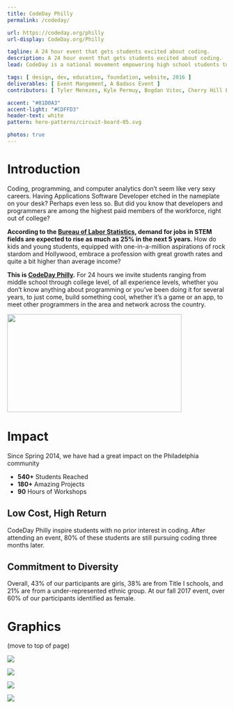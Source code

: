 ```yaml
---
title: CodeDay Philly
permalink: /codeday/

url: https://codeday.org/philly
url-display: CodeDay.org/Philly

tagline: A 24 hour event that gets students excited about coding.
description: A 24 hour event that gets students excited about coding.
lead: CodeDay is a national movement empowering high school students to discover the wonders of computer science.

tags: [ design, dev, education, foundation, website, 2016 ]
deliverables: [ Event Mangement, A Badass Event ]
contributors: [ Tyler Menezes, Kyle Permuy, Bogdan Vitoc, Cherry Hill East (District) ]

accent: "#81D0A3"
accent-light: "#CDFFD3"
header-text: white
pattern: hero-patterns/circuit-board-05.svg

photos: true
---
```


# Introduction

Coding, programming, and computer analytics don’t seem like very sexy careers. Having Applications Software Developer etched in the nameplate on your desk? Perhaps even less so. But did you know that developers and programmers are among the highest paid members of the workforce, right out of college?

**According to the [Bureau of Labor Statistics](http://www.itworld.com/article/2945674/careers/computer-science-students-are-in-demand-and-they-know-it.html), demand for jobs in STEM fields are expected to rise as much as 25% in the next 5 years.** How do kids and young students, equipped with one-in-a-million aspirations of rock stardom and Hollywood, embrace a profession with great growth rates and quite a bit higher than average income?

**This is [CodeDay Philly](http://codeday.org/philly).** For 24 hours we invite students ranging from middle school through college level, of all experience levels, whether you don’t know anything about programming or you’ve been doing it for several years, to just come, build something cool, whether it’s a game or an app, to meet other programmers in the area and network across the country.

<p><a href="https://codeday.org/philly?wvideo=n6xc4pm90n#"><img src="https://embedwistia-a.akamaihd.net/deliveries/b92886ba60d7ac246d162dd597d19d193dc4158d.jpg?image_play_button_size=2x&amp;image_crop_resized=960x540&amp;image_play_button=1&amp;image_play_button_color=cb7972e0" width="400" height="225" style="width: 400px; height: 225px;"></a></p>

# Impact

Since Spring 2014, we have had a great impact on the Philadelphia community

- **540+** Students Reached
- **180+** Amazing Projects
- **90** Hours of Workshops

## Low Cost, High Return

CodeDay Philly inspire students with no prior interest in coding. After attending an event, 80% of these students are still pursuing coding three months later.

## Commitment to Diversity

Overall, 43% of our participants are girls, 38% are from Title I schools, and 21% are from a under-represented ethnic group. At our fall 2017 event, over 60% of our participants identified as female.

# Graphics

(move to top of page)

![](http://beta.victorlourng.com/media/work/codeday/voculus.svg)

![](http://beta.victorlourng.com/media/work/codeday/vtrophy.svg)

![](http://beta.victorlourng.com/media/work/codeday/vphone.svg)

![](http://beta.victorlourng.com/media/work/codeday/usa-nec.svg)
